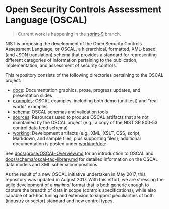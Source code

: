 # Open Security Controls Assessment Language (OSCAL) 

> Current work is happening in the [sprint-9](https://github.com/usnistgov/OSCAL/tree/sprint-9) branch.

NIST is proposing the development of the Open Security Controls Assessment Language, or OSCAL, a hierarchical, formatted, XML-based (and JSON translation) schema that provides a standard for representing different categories of information pertaining to the publication, implementation, and assessment of security controls. 

This repository consists of the following directories pertaining to the OSCAL project:

  * [docs](docs): Documentation graphics, prose, progress updates, and presentation slides
  * [examples](examples): OSCAL examples, including both demo (unit test) and "real world" examples
  * [schema](schema): OSCAL schemas and validation tools
  * [sources](sources): Resources used to produce OSCAL artifacts that are not maintained by the OSCAL project (e.g., a copy of the NIST SP 800-53 control data feed schema)
  * [working](working): Development artifacts (e.g., XML, XSLT, CSS, script, Markdown, and sample files, plus supporting files); additional documentation is posted under [working/doc](working/doc): 

See [docs/prose/OSCAL-Overview.md](docs/prose/OSCAL-Overview.md) for an introduction to OSCAL and [docs/schema/oscal-tag-library.md](docs/schema/oscal-tag-library.md) for detailed information on the OSCAL data models and XML schema compositions.

As the result of a new OSCAL initiative undertaken in May 2017, this repository was updated in August 2017. With this effort, we are stressing the agile development of a *minimal* format that is both generic enough to capture the breadth of data in scope (controls specifications), while also capable of ad-hoc tuning and extension to support peculiarities of both (industry or sector) standard and new control types.
